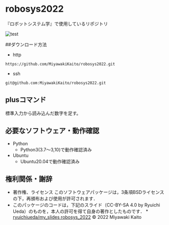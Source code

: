# robosys2022
『ロボットシステム学』で使用しているリポジトリ

![test](https://github.com/MiyawakiKaito/robosys2022/actions/workflows/test.yml/badge.svg)

##ダウンロード方法
* http
```
https://github.com/MiyawakiKaito/robosys2022.git
```
* ssh
```
git@github.com:MiyawakiKaito/robosys2022.git
```

## plusコマンド
標準入力から読み込んだ数字を足す。

## 必要なソフトウェア・動作確認
* Python
  * Python3(3.7〜3,10)で動作確認済み
* Ubuntu
  * Ubuntu20.04で動作確認済み

## 権利関係・謝辞
* 著作権、ライセンス
 このソフトウェアパッケージは，3条項BSDライセンスの下，再頒布および使用が許可されます．
* このパッケージのコードは，下記のスライド（CC-BY-SA 4.0 by Ryuichi Ueda）のものを，本人の許可を得て自身の著作としたものです．
      * [ryuichiueda/my_slides robosys_2022](https://github.com/ryuichiueda/my_slides/tree/master/robosys_2022)
 © 2022 Miyawaki Kaito

   
